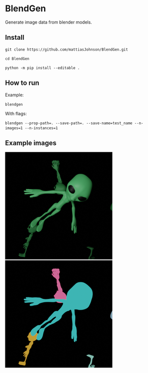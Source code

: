 # BlendGen
Generate image data from blender models.

## Install

```
git clone https://github.com/mattiasJohnson/BlendGen.git
```

```
cd BlendGen
```

```
python -m pip install --editable .
```


## How to run

Example:
```
blendgen
```

With flags:
```
blendgen --prop-path=. --save-path=. --save-name=test_name --n-images=1 --n-instances=1
```


## Example images
![Rendered image](example_render.png)
![Segmentation of image](example_render_seg.png)